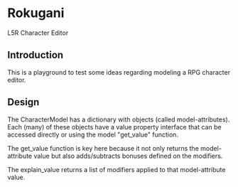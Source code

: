 # Rokugani
L5R Character Editor

## Introduction

This is a playground to test some ideas regarding modeling a RPG character editor.

## Design

The CharacterModel has a dictionary with objects (called model-attributes). Each (many) of these objects have a value property interface that can be accessed directly or using the model "get_value" function.

The get_value function is key here because it not only returns the model-attribute value but also adds/subtracts bonuses defined on the modifiers.

The explain_value returns a list of modifiers applied to that model-attribute value.

